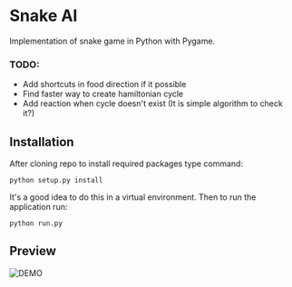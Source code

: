 # Snake AI
Implementation of snake game in Python with Pygame.

### TODO:
- Add shortcuts in food direction if it possible
- Find faster way to create hamiltonian cycle
- Add reaction when cycle doesn't exist (It is simple algorithm to check it?)

## Installation
After cloning repo to install required packages type command:
```
python setup.py install
```
It's a good idea to do this in a virtual environment.
Then to run the application run:
```
python run.py
```

## Preview
![DEMO](https://trello-attachments.s3.amazonaws.com/5c1589e0c61aad48d962f908/5c5f3c9f2bce828094479610/78d9e550578a457ae931db9679f9bdbb/image.png)

